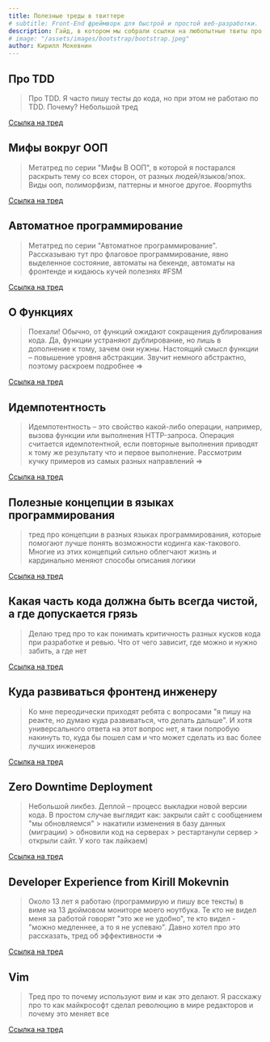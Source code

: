 ```yaml
---
title: Полезные треды в твиттере
# subtitle: Front-End фреймворк для быстрой и простой веб-разработки.
description: Гайд, в котором мы собрали ссылки на любопытные твиты про TDD, ООП, функции, идемпотентность и многое другое
# image: "/assets/images/bootstrap/bootstrap.jpeg"
author: Кирилл Мокевнин
---
```


## Про TDD

> Про TDD. Я часто пишу тесты до кода, но при этом не работаю по TDD. Почему? Небольшой тред

[Ссылка на тред](https://twitter.com/mokevnin/status/1353796108594671617)

## Мифы вокруг ООП

> Метатред по серии "Мифы В ООП", в которой я постарался раскрыть тему со всех сторон, от разных людей/языков/эпох. Виды ооп, полиморфизм, паттерны и многое другое. #oopmyths

[Ссылка на тред](https://twitter.com/mokevnin/status/1376234798465871874)

## Автоматное программирование

> Метатред по серии "Автоматное программирование". Рассказываю тут про флаговое программирование, явно выделенное состояние, автоматы на бекенде, автоматы на фронтенде и кидаюсь кучей полезнях #FSM

[Ссылка на тред](https://twitter.com/mokevnin/status/1392160550113660935)

## О Функциях

> Поехали! Обычно, от функций ожидают сокращения дублирования кода. Да, функции устраняют дублирование, но лишь в дополнение к тому, зачем они нужны. Настоящий смысл функции – повышение уровня абстракции. Звучит немного абстрактно, поэтому раскроем подробнее =>

[Ссылка на тред](https://twitter.com/mokevnin/status/1396824737540722688)

## Идемпотентность

> Идемпотентность – это свойство какой-либо операции, например, вызова функции или выполнения HTTP-запроса. Операция считается идемпотентной, если повторные выполнения приводят к тому же результату что и первое выполнение. Рассмотрим кучку примеров из самых разных направлений =>

[Ссылка на тред](https://twitter.com/mokevnin/status/1417041597041086465)


## Полезные концепции в языках программирования

> тред про концепции в разных языках программирования, которые помогают лучше понять возможности кодинга как-такового. Многие из этих концепций сильно облегчают жизнь и кардинально меняют способы описания логики

[Ссылка на тред](https://twitter.com/mokevnin/status/1429535061838372873)

## Какая часть кода должна быть всегда чистой, а где допускается грязь

> Делаю тред про то как понимать критичность разных кусков кода при разработке и ревью. Что от чего зависит, где можно и нужно забить, а где нет

[Ссылка на тред](https://twitter.com/mokevnin/status/1433474955036012547)

## Куда развиваться фронтенд инженеру

> Ко мне переодически приходят ребята с вопросами "я пишу на реакте, но думаю куда развиваться, что делать дальше". И хотя универсального ответа на этот вопрос нет, я таки попробую накинуть то, куда бы пошел сам и что может сделать из вас более лучших инженеров

[Ссылка на тред](https://twitter.com/mokevnin/status/1427304920466825216)

## Zero Downtime Deployment

> Небольшой ликбез. Деплой – процесс выкладки новой версии кода. В простом случае выглядит как: закрыли сайт с сообщением "мы обновляемся" > накатили изменения в базу данных (миграции) > обновили код на серверах > рестартанули сервер > открыли сайт. У кого так лайкаем)

[Ссылка на тред](https://twitter.com/mokevnin/status/1491429628854272002)

## Developer Experience from Kirill Mokevnin

> Около 13 лет я работаю (программирую и пишу все тексты) в виме на 13 дюймовом мониторе моего ноутбука. Те кто не видел меня за работой говорят "это же не удобно", те кто видел - "можно медленнее, а то я не успеваю". Давно хотел про это рассказать, тред об эффективности =>

[Ссылка на тред](https://twitter.com/mokevnin/status/1566110250348023814)

## Vim

> Тред про то почему используют вим и как это делают. Я расскажу про то как майкрософт сделал революцию в мире редакторов и почему это меняет все

[Ссылка на тред](https://twitter.com/mokevnin/status/1567594899859546115)
